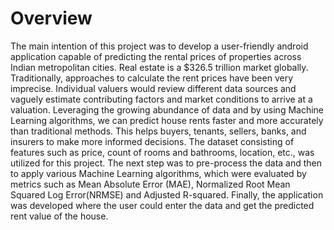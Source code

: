 # Overview

The main intention of this project was to develop a user-friendly android 
application capable of predicting the rental prices of properties across Indian metropolitan 
cities. Real estate is a $326.5 trillion market globally. Traditionally, approaches to 
calculate the rent prices have been very imprecise. Individual valuers would review 
different data sources and vaguely estimate contributing factors and market conditions to 
arrive at a valuation. Leveraging the growing abundance of data and by using Machine 
Learning algorithms, we can predict house rents faster and more accurately than 
traditional methods. This helps buyers, tenants, sellers, banks, and insurers to make more 
informed decisions. 
The dataset consisting of features such as price, count of rooms and bathrooms, 
location, etc., was utilized for this project. The next step was to pre-process the data and 
then to apply various Machine Learning algorithms, which were evaluated by metrics 
such as Mean Absolute Error (MAE), Normalized Root Mean Squared Log 
Error(NRMSE) and Adjusted R-squared. Finally, the application was developed where 
the user could enter the data and get the predicted rent value of the house. 
